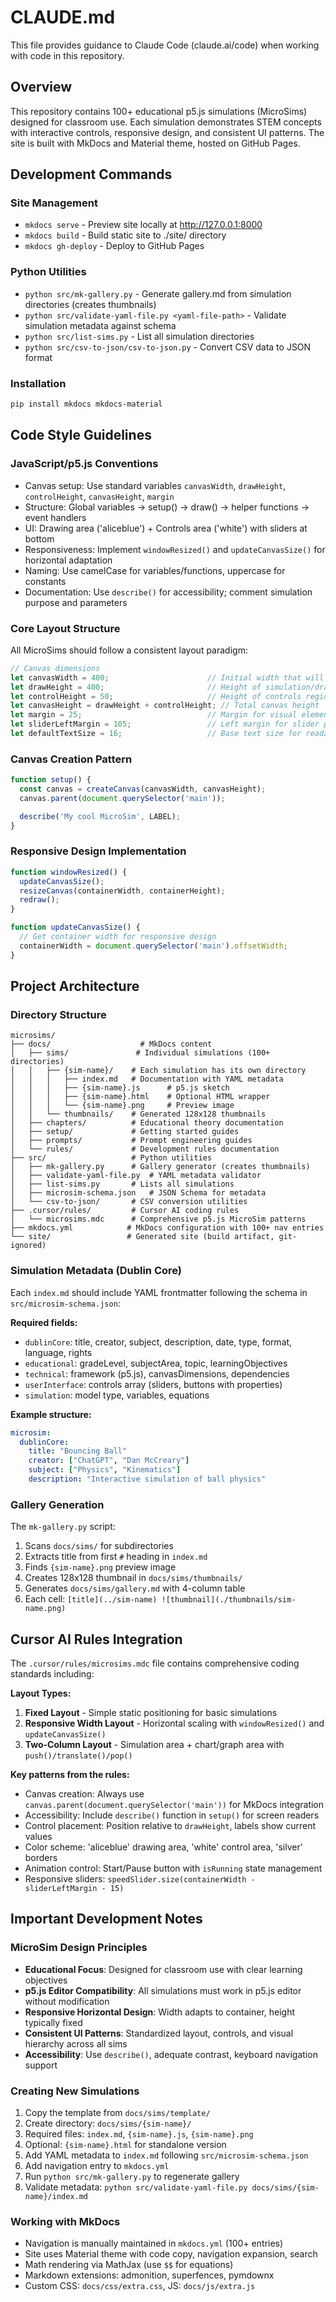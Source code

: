 # CLAUDE.md

This file provides guidance to Claude Code (claude.ai/code) when working with code in this repository.

## Overview

This repository contains 100+ educational p5.js simulations (MicroSims) designed for classroom use. Each simulation demonstrates STEM concepts with interactive controls, responsive design, and consistent UI patterns. The site is built with MkDocs and Material theme, hosted on GitHub Pages.

## Development Commands

### Site Management
- `mkdocs serve` - Preview site locally at http://127.0.0.1:8000
- `mkdocs build` - Build static site to ./site/ directory
- `mkdocs gh-deploy` - Deploy to GitHub Pages

### Python Utilities
- `python src/mk-gallery.py` - Generate gallery.md from simulation directories (creates thumbnails)
- `python src/validate-yaml-file.py <yaml-file-path>` - Validate simulation metadata against schema
- `python src/list-sims.py` - List all simulation directories
- `python src/csv-to-json/csv-to-json.py` - Convert CSV data to JSON format

### Installation
```bash
pip install mkdocs mkdocs-material
```

## Code Style Guidelines

### JavaScript/p5.js Conventions
- Canvas setup: Use standard variables `canvasWidth`, `drawHeight`, `controlHeight`, `canvasHeight`, `margin`
- Structure: Global variables → setup() → draw() → helper functions → event handlers
- UI: Drawing area ('aliceblue') + Controls area ('white') with sliders at bottom
- Responsiveness: Implement `windowResized()` and `updateCanvasSize()` for horizontal adaptation
- Naming: Use camelCase for variables/functions, uppercase for constants
- Documentation: Use `describe()` for accessibility; comment simulation purpose and parameters

### Core Layout Structure
All MicroSims should follow a consistent layout paradigm:

```javascript
// Canvas dimensions
let canvasWidth = 400;                      // Initial width that will be updated responsively
let drawHeight = 400;                       // Height of simulation/drawing area
let controlHeight = 50;                     // Height of controls region
let canvasHeight = drawHeight + controlHeight; // Total canvas height
let margin = 25;                            // Margin for visual elements
let sliderLeftMargin = 105;                 // Left margin for slider positioning
let defaultTextSize = 16;                   // Base text size for readability
```

### Canvas Creation Pattern
```javascript
function setup() {
  const canvas = createCanvas(canvasWidth, canvasHeight);
  canvas.parent(document.querySelector('main'));

  describe('My cool MicroSim', LABEL);
}
```

### Responsive Design Implementation
```javascript
function windowResized() {
  updateCanvasSize();
  resizeCanvas(containerWidth, containerHeight);
  redraw();
}

function updateCanvasSize() {
  // Get container width for responsive design
  containerWidth = document.querySelector('main').offsetWidth;
}
```

## Project Architecture

### Directory Structure
```
microsims/
├── docs/                    # MkDocs content
│   ├── sims/               # Individual simulations (100+ directories)
│   │   ├── {sim-name}/    # Each simulation has its own directory
│   │   │   ├── index.md   # Documentation with YAML metadata
│   │   │   ├── {sim-name}.js      # p5.js sketch
│   │   │   ├── {sim-name}.html    # Optional HTML wrapper
│   │   │   └── {sim-name}.png     # Preview image
│   │   └── thumbnails/    # Generated 128x128 thumbnails
│   ├── chapters/          # Educational theory documentation
│   ├── setup/             # Getting started guides
│   ├── prompts/           # Prompt engineering guides
│   └── rules/             # Development rules documentation
├── src/                   # Python utilities
│   ├── mk-gallery.py      # Gallery generator (creates thumbnails)
│   ├── validate-yaml-file.py  # YAML metadata validator
│   ├── list-sims.py       # Lists all simulations
│   ├── microsim-schema.json   # JSON Schema for metadata
│   └── csv-to-json/       # CSV conversion utilities
├── .cursor/rules/         # Cursor AI coding rules
│   └── microsims.mdc      # Comprehensive p5.js MicroSim patterns
├── mkdocs.yml            # MkDocs configuration with 100+ nav entries
└── site/                 # Generated site (build artifact, git-ignored)
```

### Simulation Metadata (Dublin Core)
Each `index.md` should include YAML frontmatter following the schema in `src/microsim-schema.json`:

**Required fields:**
- `dublinCore`: title, creator, subject, description, date, type, format, language, rights
- `educational`: gradeLevel, subjectArea, topic, learningObjectives
- `technical`: framework (p5.js), canvasDimensions, dependencies
- `userInterface`: controls array (sliders, buttons with properties)
- `simulation`: model type, variables, equations

**Example structure:**
```yaml
microsim:
  dublinCore:
    title: "Bouncing Ball"
    creator: ["ChatGPT", "Dan McCreary"]
    subject: ["Physics", "Kinematics"]
    description: "Interactive simulation of ball physics"
```

### Gallery Generation
The `mk-gallery.py` script:
1. Scans `docs/sims/` for subdirectories
2. Extracts title from first `#` heading in `index.md`
3. Finds `{sim-name}.png` preview image
4. Creates 128x128 thumbnail in `docs/sims/thumbnails/`
5. Generates `docs/sims/gallery.md` with 4-column table
6. Each cell: `[title](../sim-name) ![thumbnail](./thumbnails/sim-name.png)`

## Cursor AI Rules Integration
The `.cursor/rules/microsims.mdc` file contains comprehensive coding standards including:

**Layout Types:**
1. **Fixed Layout** - Simple static positioning for basic simulations
2. **Responsive Width Layout** - Horizontal scaling with `windowResized()` and `updateCanvasSize()`
3. **Two-Column Layout** - Simulation area + chart/graph area with `push()/translate()/pop()`

**Key patterns from the rules:**
- Canvas creation: Always use `canvas.parent(document.querySelector('main'))` for MkDocs integration
- Accessibility: Include `describe()` function in `setup()` for screen readers
- Control placement: Position relative to `drawHeight`, labels show current values
- Color scheme: 'aliceblue' drawing area, 'white' control area, 'silver' borders
- Animation control: Start/Pause button with `isRunning` state management
- Responsive sliders: `speedSlider.size(containerWidth - sliderLeftMargin - 15)`

## Important Development Notes

### MicroSim Design Principles
- **Educational Focus**: Designed for classroom use with clear learning objectives
- **p5.js Editor Compatibility**: All simulations must work in p5.js editor without modification
- **Responsive Horizontal Design**: Width adapts to container, height typically fixed
- **Consistent UI Patterns**: Standardized layout, controls, and visual hierarchy across all sims
- **Accessibility**: Use `describe()`, adequate contrast, keyboard navigation support

### Creating New Simulations
1. Copy the template from `docs/sims/template/`
2. Create directory: `docs/sims/{sim-name}/`
3. Required files: `index.md`, `{sim-name}.js`, `{sim-name}.png`
4. Optional: `{sim-name}.html` for standalone version
5. Add YAML metadata to `index.md` following `src/microsim-schema.json`
6. Add navigation entry to `mkdocs.yml`
7. Run `python src/mk-gallery.py` to regenerate gallery
8. Validate metadata: `python src/validate-yaml-file.py docs/sims/{sim-name}/index.md`

### Working with MkDocs
- Navigation is manually maintained in `mkdocs.yml` (100+ entries)
- Site uses Material theme with code copy, navigation expansion, search
- Math rendering via MathJax (use `$$` for equations)
- Markdown extensions: admonition, superfences, pymdownx
- Custom CSS: `docs/css/extra.css`, JS: `docs/js/extra.js`